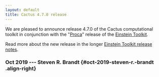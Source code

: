 ```yaml
---
layout: default
title: Cactus 4.7.0 release
---
```

We are pleased to announce release 4.7.0 of the Cactus computational
toolkit in conjunction with the
\"[Proca](https://en.wikipedia.org/wiki/Maria_Goeppert_Mayer)\" release
of the [Einstein Toolkit](https://einsteintoolkit.org).

Read more about the new release in the longer [Einstein Toolkit release
notes](https://einsteintoolkit.org/about/releases/ET_2019_10_announcement.html).

### Oct 2019 --- Steven R. Brandt {#oct-2019-steven-r.-brandt .align-right}
